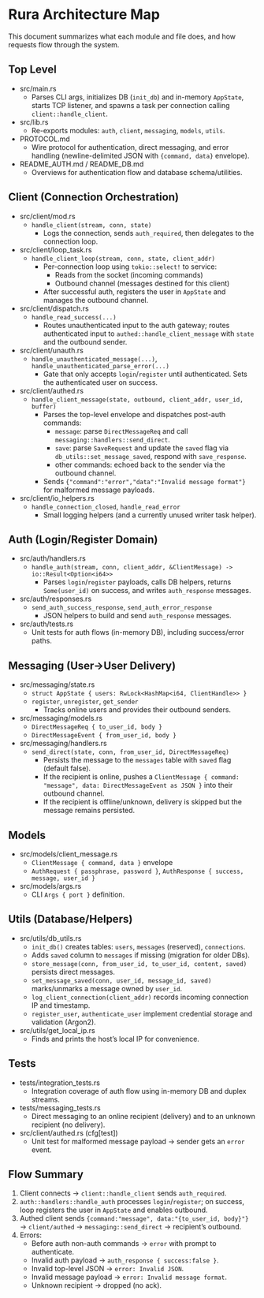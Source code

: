 # Rura Architecture Map

This document summarizes what each module and file does, and how requests flow through the system.

## Top Level
- src/main.rs
  - Parses CLI args, initializes DB (`init_db`) and in-memory `AppState`, starts TCP listener, and spawns a task per connection calling `client::handle_client`.
- src/lib.rs
  - Re-exports modules: `auth`, `client`, `messaging`, `models`, `utils`.
- PROTOCOL.md
  - Wire protocol for authentication, direct messaging, and error handling (newline-delimited JSON with `{command, data}` envelope).
- README_AUTH.md / README_DB.md
  - Overviews for authentication flow and database schema/utilities.

## Client (Connection Orchestration)
- src/client/mod.rs
  - `handle_client(stream, conn, state)`
    - Logs the connection, sends `auth_required`, then delegates to the connection loop.
- src/client/loop_task.rs
  - `handle_client_loop(stream, conn, state, client_addr)`
    - Per-connection loop using `tokio::select!` to service:
      - Reads from the socket (incoming commands)
      - Outbound channel (messages destined for this client)
    - After successful auth, registers the user in `AppState` and manages the outbound channel.
- src/client/dispatch.rs
  - `handle_read_success(...)`
    - Routes unauthenticated input to the auth gateway; routes authenticated input to `authed::handle_client_message` with `state` and the outbound sender.
- src/client/unauth.rs
  - `handle_unauthenticated_message(...)`, `handle_unauthenticated_parse_error(...)`
    - Gate that only accepts `login`/`register` until authenticated. Sets the authenticated user on success.
- src/client/authed.rs
  - `handle_client_message(state, outbound, client_addr, user_id, buffer)`
    - Parses the top-level envelope and dispatches post-auth commands:
      - `message`: parse `DirectMessageReq` and call `messaging::handlers::send_direct`.
      - `save`: parse `SaveRequest` and update the `saved` flag via `db_utils::set_message_saved`, respond with `save_response`.
      - other commands: echoed back to the sender via the outbound channel.
    - Sends `{"command":"error","data":"Invalid message format"}` for malformed message payloads.
- src/client/io_helpers.rs
  - `handle_connection_closed`, `handle_read_error`
    - Small logging helpers (and a currently unused writer task helper).

## Auth (Login/Register Domain)
- src/auth/handlers.rs
  - `handle_auth(stream, conn, client_addr, &ClientMessage) -> io::Result<Option<i64>>`
    - Parses `login`/`register` payloads, calls DB helpers, returns `Some(user_id)` on success, and writes `auth_response` messages.
- src/auth/responses.rs
  - `send_auth_success_response`, `send_auth_error_response`
    - JSON helpers to build and send `auth_response` messages.
- src/auth/tests.rs
  - Unit tests for auth flows (in-memory DB), including success/error paths.

## Messaging (User→User Delivery)
- src/messaging/state.rs
  - `struct AppState { users: RwLock<HashMap<i64, ClientHandle>> }`
  - `register`, `unregister`, `get_sender`
    - Tracks online users and provides their outbound senders.
- src/messaging/models.rs
  - `DirectMessageReq { to_user_id, body }`
  - `DirectMessageEvent { from_user_id, body }`
- src/messaging/handlers.rs
  - `send_direct(state, conn, from_user_id, DirectMessageReq)`
    - Persists the message to the `messages` table with `saved` flag (default false).
    - If the recipient is online, pushes a `ClientMessage { command: "message", data: DirectMessageEvent as JSON }` into their outbound channel.
    - If the recipient is offline/unknown, delivery is skipped but the message remains persisted.

## Models
- src/models/client_message.rs
  - `ClientMessage { command, data }` envelope
  - `AuthRequest { passphrase, password }`, `AuthResponse { success, message, user_id }`
- src/models/args.rs
  - CLI `Args { port }` definition.

## Utils (Database/Helpers)
- src/utils/db_utils.rs
  - `init_db()` creates tables: `users`, `messages` (reserved), `connections`.
  - Adds `saved` column to `messages` if missing (migration for older DBs).
  - `store_message(conn, from_user_id, to_user_id, content, saved)` persists direct messages.
  - `set_message_saved(conn, user_id, message_id, saved)` marks/unmarks a message owned by `user_id`.
  - `log_client_connection(client_addr)` records incoming connection IP and timestamp.
  - `register_user`, `authenticate_user` implement credential storage and validation (Argon2).
- src/utils/get_local_ip.rs
  - Finds and prints the host’s local IP for convenience.

## Tests
- tests/integration_tests.rs
  - Integration coverage of auth flow using in-memory DB and duplex streams.
- tests/messaging_tests.rs
  - Direct messaging to an online recipient (delivery) and to an unknown recipient (no delivery).
- src/client/authed.rs (cfg[test])
  - Unit test for malformed message payload → sender gets an `error` event.

## Flow Summary
1) Client connects → `client::handle_client` sends `auth_required`.
2) `auth::handlers::handle_auth` processes `login`/`register`; on success, loop registers the user in `AppState` and enables outbound.
3) Authed client sends `{command:"message", data:"{to_user_id, body}"}` → `client/authed` → `messaging::send_direct` → recipient’s outbound.
4) Errors:
   - Before auth non-auth commands → `error` with prompt to authenticate.
   - Invalid auth payload → `auth_response { success:false }`.
   - Invalid top-level JSON → `error: Invalid JSON`.
   - Invalid message payload → `error: Invalid message format`.
   - Unknown recipient → dropped (no ack).
